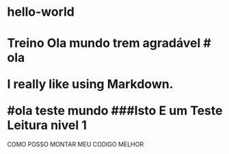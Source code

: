 # hello-world
Treino Ola mundo trem agradável # ola  <p>I really like using Markdown.</p>#ola teste mundo
###Isto E um Teste
Leitura nivel 1
===============
COMO POSSO MONTAR MEU CODIGO MELHOR

